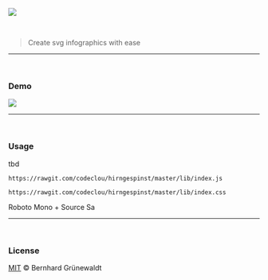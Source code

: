 [![](https://codeclou.github.io/hirngespinst/img/hirngespinst-logo.svg)](https://github.com/codeclou/hirngespinst/)


&nbsp;

> Create svg infographics with ease


-----


&nbsp;


### Demo

<img src="https://codeclou.github.io/hirngespinst/demo/demo1.svg?v1" />


-----


&nbsp;


### Usage

tbd

```
https://rawgit.com/codeclou/hirngespinst/master/lib/index.js

https://rawgit.com/codeclou/hirngespinst/master/lib/index.css
```
Roboto Mono + Source Sa

-----

&nbsp;

### License

[MIT](./LICENSE) © Bernhard Grünewaldt
  
